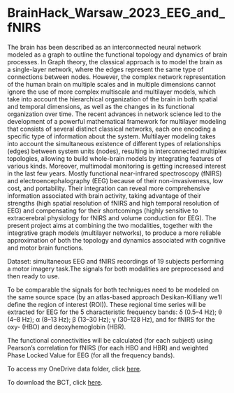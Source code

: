 # BrainHack_Warsaw_2023_EEG_and_fNIRS

The brain has been described as an interconnected neural network modeled as a graph to outline the functional topology and dynamics of brain processes. 
In Graph theory, the classical approach is to model the brain as a single-layer network, where the edges represent the same type of connections between nodes.
However, the complex network representation of the human brain on multiple scales and in multiple dimensions cannot ignore the use of more complex multiscale and multilayer models, which take into account the hierarchical organization of the brain in both spatial and temporal dimensions, as well as the changes in its functional organization over time.
The recent advances in network science led to the development of a powerful mathematical framework for multilayer modeling that consists of several distinct classical networks, each one encoding a specific type of information about the system.
Multilayer modeling takes into account the simultaneous existence of different types of relationships (edges) between system units (nodes), resulting in interconnected multiplex topologies, allowing to build whole-brain models by integrating features of various kinds. 
Moreover, multimodal monitoring is getting increased interest in the last few years. Mostly functional near-infrared spectroscopy (fNIRS) and electroencephalography (EEG) because of their non-invasiveness, low cost, and portability.
Their integration can reveal more comprehensive information associated with brain activity, taking advantage of their strengths (high spatial resolution of fNIRS and high temporal resolution of EEG) and compensating for their shortcomings (highly sensitive to extracerebral physiology for fNIRS and volume conduction for EEG).
The present project aims at combining the two modalities, together with the integrative graph models (multilayer networks), to produce a more reliable approximation of both the topology and dynamics associated with cognitive and motor brain functions.

Dataset: simultaneous EEG and fNIRS recordings of 19 subjects performing a motor imagery task.The signals for both modalities are preprocessed and then ready to use.

To be comparable the signals for both techniques need to be modeled on the same source space (by an atlas-based approach Desikan-Killiany we’ll define the region of interest (ROI)). 
These regional time series will be extracted for EEG for the 5 characteristic frequency bands: δ (0.5–4 Hz); θ (4–8 Hz); α (8–13 Hz); β (13–30 Hz); γ (30–128 Hz), and for fNIRS for the oxy- (HBO) and deoxyhemoglobin (HBR).

The functional connectivities will be calculated (for each subject) using Pearson’s correlation for fNIRS (for each HBO and HBR) and weighted Phase Locked Value for EEG (for all the frequency bands). 


To access my OneDrive data folder, click 
[here](https://sanoscience-my.sharepoint.com/:f:/g/personal/r_blanco_sanoscience_org/Ep8EL0t_EwRKsqVQQ4Cte-oBi6wBrGSR1Yk1n73T4ekpVg?e=hxVPLm).


To download the BCT, click 
[here](https://sites.google.com/site/bctnet/).









